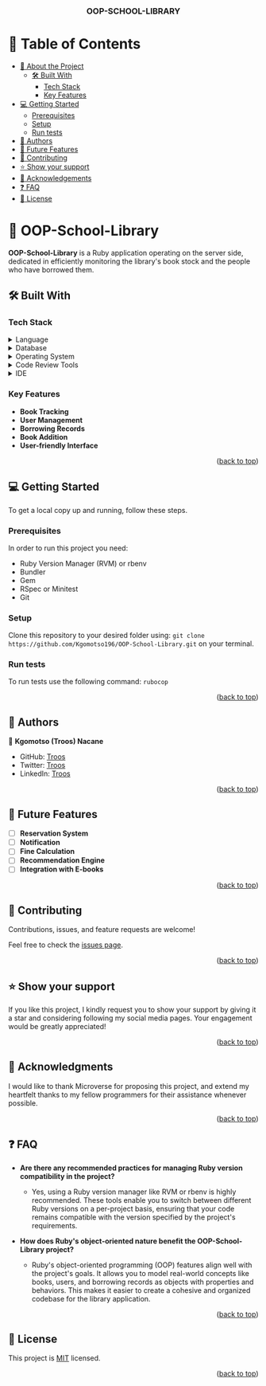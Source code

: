 <a name="readme-top"></a>

<div align="center">
  <h3><b>OOP-SCHOOL-LIBRARY</b></h3>
</div>

# 📗 Table of Contents

- [📖 About the Project](#about-project)
  - [🛠 Built With](#built-with)
    - [Tech Stack](#tech-stack)
    - [Key Features](#key-features)
- [💻 Getting Started](#getting-started)
  - [Prerequisites](#prerequisites)
  - [Setup](#setup)
  - [Run tests](#run-tests)
- [👥 Authors](#authors)
- [🔭 Future Features](#future-features)
- [🤝 Contributing](#contributing)
- [⭐️ Show your support](#support)
- [🙏 Acknowledgements](#acknowledgements)
- [❓ FAQ](#faq)
- [📝 License](#license)

# 📖 OOP-School-Library  <a name="about-project"></a>

**OOP-School-Library** is a Ruby application operating on the server side, dedicated in efficiently monitoring the library's book stock and the people who have borrowed them.

## 🛠 Built With <a name="built-with"></a>

### Tech Stack <a name="tech-stack"></a>

<details>
  <summary>Language</summary>
  <ul>
    <li><a href="https://www.codecademy.com/learn/learn-ruby">Ruby</a></li>
  </ul>
</details>

<details>
<summary>Database</summary>
  <ul>
    <li><a href="https://www.postgresql.org/">PostgreSQL</a></li>
  </ul>
</details>

<details>
  <summary>Operating System</summary>
  <ul>
    <li><a href="https://www.microsoft.com/software-download/windows11">Windows 11</a></li>
  </ul>
</details>

<details>
<summary>Code Review Tools</summary>
  <ul>
    <li><a href="https://github.com/">GitHub</a></li>
  </ul>
</details>

<details>
<summary>IDE</summary>
  <ul>
    <li><a href="https://code.visualstudio.com/download">Visual Studio Code</a></li>
  </ul>
</details>

### Key Features <a name="key-features"></a>

- **Book Tracking**
- **User Management**
- **Borrowing Records**
- **Book Addition**
- **User-friendly Interface**

<p align="right">(<a href="#readme-top">back to top</a>)</p>

## 💻 Getting Started <a name="getting-started"></a>

To get a local copy up and running, follow these steps.

### Prerequisites

In order to run this project you need:

- Ruby Version Manager (RVM) or rbenv
- Bundler
- Gem
- RSpec or Minitest
- Git

### Setup

Clone this repository to your desired folder using:
`git clone https://github.com/Kgomotso196/OOP-School-Library.git` on your terminal.

### Run tests

To run tests use the following command:
`rubocop`

<p align="right">(<a href="#readme-top">back to top</a>)</p>

## 👥 Authors <a name="authors"></a>

👤 **Kgomotso (Troos) Nacane**

- GitHub: [Troos](https://github.com/Kgomotso196)
- Twitter: [Troos](https://twitter.com/t_r_o_o_s)
- LinkedIn: [Troos](https://linkedin.com/in/kgomotso-nacane)

<p align="right">(<a href="#readme-top">back to top</a>)</p>

## 🔭 Future Features <a name="future-features"></a>

- [ ] **Reservation System**
- [ ] **Notification**
- [ ] **Fine Calculation**
- [ ] **Recommendation Engine**
- [ ] **Integration with E-books**

<p align="right">(<a href="#readme-top">back to top</a>)</p>

## 🤝 Contributing <a name="contributing"></a>

Contributions, issues, and feature requests are welcome!

Feel free to check the [issues page](https://github.com/Kgomotso196/OOP-School-Library/issues).

<p align="right">(<a href="#readme-top">back to top</a>)</p>

## ⭐️ Show your support <a name="support"></a>

If you like this project, I kindly request you to show your support by giving it a star and considering following my social media pages. Your engagement would be greatly appreciated!

<p align="right">(<a href="#readme-top">back to top</a>)</p>

## 🙏 Acknowledgments <a name="acknowledgements"></a>

I would like to thank Microverse for proposing this project, and extend my heartfelt thanks to my fellow programmers for their assistance whenever possible.

<p align="right">(<a href="#readme-top">back to top</a>)</p>

## ❓ FAQ <a name="faq"></a>

- **Are there any recommended practices for managing Ruby version compatibility in the project?**

  - Yes, using a Ruby version manager like RVM or rbenv is highly recommended. These tools enable you to switch between different Ruby versions on a per-project basis, ensuring that your code remains compatible with the version specified by the project's requirements.

- **How does Ruby's object-oriented nature benefit the OOP-School-Library project?**

  - Ruby's object-oriented programming (OOP) features align well with the project's goals. It allows you to model real-world concepts like books, users, and borrowing records as objects with properties and behaviors. This makes it easier to create a cohesive and organized codebase for the library application.

<p align="right">(<a href="#readme-top">back to top</a>)</p>

## 📝 License <a name="license"></a>

 This project is [MIT](./MIT.md) licensed.

<p align="right">(<a href="#readme-top">back to top</a>)</p>
